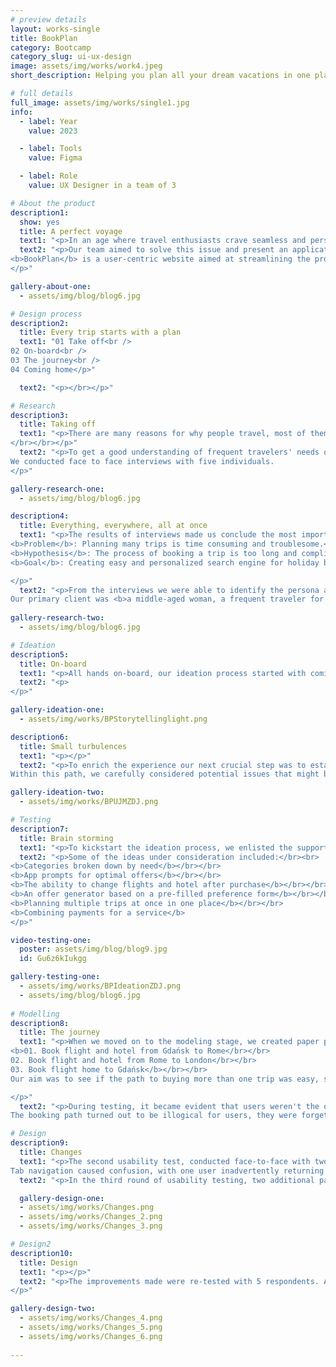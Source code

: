 ```yaml
---
# preview details
layout: works-single
title: BookPlan
category: Bootcamp
category_slug: ui-ux-design
image: assets/img/works/work4.jpeg
short_description: Helping you plan all your dream vacations in one place

# full details
full_image: assets/img/works/single1.jpg
info:
  - label: Year
    value: 2023 

  - label: Tools
    value: Figma

  - label: Role
    value: UX Designer in a team of 3

# About the product
description1:
  show: yes
  title: A perfect voyage
  text1: "<p>In an age where travel enthusiasts crave seamless and personalized experiences, the conventional holiday booking process has become overly complex. Juggling multiple websites for individual bookings often leads to a fragmented and time-consuming experience.</p>"
  text2: "<p>Our team aimed to solve this issue and present an application caters to individual preferences and travel aspirations.</br></br>
<b>BookPlan</b> is a user-centric website aimed at streamlining the process of <b>booking multiple flights and trips simultaneously while offering tailored and customized</b> holiday packages.
</p>"

gallery-about-one:
  - assets/img/blog/blog6.jpg

# Design process
description2:
  title: Every trip starts with a plan
  text1: "01 Take off<br />
02 On-board<br />
03 The journey<br />
04 Coming home</p>"

  text2: "<p></br></p>"

# Research
description3:
  title: Taking off
  text1: "<p>There are many reasons for why people travel, most of them revolve around leisure and getting refreshed after long weeks of work or school. Good vacations should cater to our needs, so not a single worry occupies our minds.
</br></br></p>"
  text2: "<p>To get a good understanding of frequent travelers' needs our team developed a screener accompanied by a scripted questionnaire. The questions involved preferences in <b>travel modes, past travel experiences, trip organization, assessments of travel agent services, and the overall experience of purchasing a tour.</b></br></br>
We conducted face to face interviews with five individuals.
</p>"

gallery-research-one:
  - assets/img/blog/blog6.jpg

description4:
  title: Everything, everywhere, all at once
  text1: "<p>The results of interviews made us conclude the most important problem and hypothesis.</br></br>
<b>Problem</b>: Planning many trips is time consuming and troublesome.</br></br>
<b>Hypothesis</b>: The process of booking a trip is too long and complicated.</br></br>
<b>Goal</b>: Creating easy and personalized search engine for holiday booking.

</p>"
  text2: "<p>From the interviews we were able to identify the persona and their overarching needs.</br>
Our primary client was <b>a middle-aged woman, a frequent traveler for leisure and business, who needed a tool to help her purchase multiple tours in one.</b></p>"
  
gallery-research-two:
  - assets/img/blog/blog6.jpg

# Ideation
description5:
  title: On-board
  text1: "<p>All hands on-board, our ideation process started with coming up of a short story where our persona finds BookPlan and tries to give it a try by booking her future vacations. The key part of the story was all about focus on touchpoints of our brand and better connection to the future users. </p>"
  text2: "<p>
</p>"

gallery-ideation-one:
  - assets/img/works/BPStorytellinglight.png

description6:
  title: Small turbulences
  text1: "<p></p>"
  text2: "<p>To enrich the experience our next crucial step was to establish a User Journey Path. </br></br>
Within this path, we carefully considered potential issues that might be encountered during the trips. We devised swift and effective solutions to ensure that following the initial interaction with BookPlan, users remain encouraged and inclined to return for their future needs.</p>"

gallery-ideation-two:
  - assets/img/works/BPUJMZDJ.png

# Testing
description7:
  title: Brain storming
  text1: "<p>To kickstart the ideation process, we enlisted the support of collaborators who joined our team, collectively brainstorming innovative solutions to the intricate logistics of travel planning. Each participant contributed their ideas by jotting them down on slips of paper, followed by a collaborative voting process to identify the most promising concepts.</p>"
  text2: "<p>Some of the ideas under consideration included:</br><br>
<b>Categories broken down by need</b></br></br>
<b>App prompts for optimal offers</b></br></br>
<b>The ability to change flights and hotel after purchase</b></br></br>
<b>An offer generator based on a pre-filled preference form</b></br></br>
<b>Planning multiple trips at once in one place</b></br></br>
<b>Combining payments for a service</b>
</p>"

video-testing-one:
  poster: assets/img/blog/blog9.jpg
  id: Gu6z6kIukgg

gallery-testing-one:
  - assets/img/works/BPIdeationZDJ.png
  - assets/img/blog/blog6.jpg
    
# Modelling
description8:
  title: The journey
  text1: "<p>When we moved on to the modeling stage, we created paper prototypes thus testing three people whose task was to:</br></br>
<b>01. Book flight and hotel from Gdańsk to Rome</br></br>
02. Book flight and hotel from Rome to London</br></br>
03. Book flight home to Gdańsk</b></br></br>
Our aim was to see if the path to buying more than one trip was easy, short and understandable.

</p>"
  text2: "<p>During testing, it became evident that users weren't the only ones facing challenges in finding a way to book more than one tour. As testers, we encountered momentary difficulties in completing the test with our paper prototypes. </br></br> This experience guided us to further insights and resolutions.</br></br>
The booking path turned out to be illogical for users, they were forgetting their original choices when booking a second flight. For subsequent tests, <b>we decided to run separate tests using low fidelity prototypes on a web browser resolution</b>, which allows the user better access to information, filters, process information.</p>"

# Design
description9:
  title: Changes
  text1: "<p>The second usability test, conducted face-to-face with two users, aimed to assess a low-fidelity website prototype featuring recent corrections. </br></br> Users navigated smoothly through booking a trip from Gdańsk to Rome.</br> Challenges emerged when adding a second trip to London.</br> Users struggled to find the Add Destination button, leading to insights for improvement.</br> 
Tab navigation caused confusion, with one user inadvertently returning to the Hotels tab after selecting Flights + Hotels.</br> Despite these challenges, users successfully booked flights and hotels to Rome and London, with minor confusion during the return flight booking.</p>"
  text2: "<p>In the third round of usability testing, two additional participants were included, leading to valuable insights for refinement and enhancement.</p>"

  gallery-design-one:
  - assets/img/works/Changes.png
  - assets/img/works/Changes_2.png
  - assets/img/works/Changes_3.png

# Design2
description10:
  title: Design
  text1: "<p></p>"
  text2: "<p>The improvements made were re-tested with 5 respondents. After the second round of testing, we prepared a short list of suggested changes, including the addition of personalised advice and the creation of a new slider when creating a saving target and setting its time.
</p>"

gallery-design-two:
  - assets/img/works/Changes_4.png
  - assets/img/works/Changes_5.png
  - assets/img/works/Changes_6.png
  
---
```

